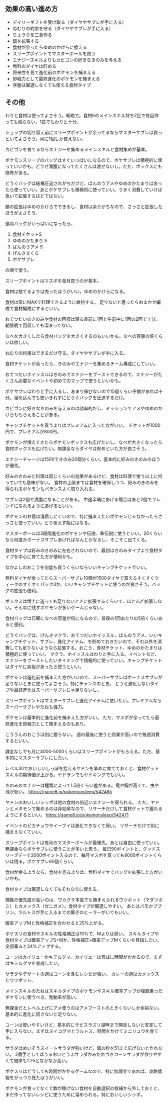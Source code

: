 ## 効果の高い進め方

- デイリーギフトを受け取る（ダイヤやサブレが手に入る）
- ねむりの約束を守る（ダイヤやサブレが手に入る）
- りょうりを三食作る
- 鍋を拡張する
- 食材が余ったらゆめのかけらに換える
- スリープポイントでマスターボールを買う
- エナジースキルよりもカビゴンの好きなきのみを与える
- 無料のダイヤは貯める
- 将来性を見て進化前のポケモンを捕まえる
- 即戦力として最終進化のポケモンを捕まえる
- 序盤は厳選しなくても使える食材タイプ

## その他

わりと食材は使ってよさそう。朝晩で。食材6のメインスキル持ち2匹で毎回作っても減らない。1匹でもわりと十分。

ショップの切り替え前にスリープポイントが余ってるならマスターサブレは買っといてよさそう。月に1個しか買えない。

カビゴンを育てるならエナジーを集めるメインスキルと食材集めが基本。

ポケモンスリープのバッグはすぐいっぱいになるので、ポケサブレは積極的に使っていいかも。どうせ満腹になってたくさんは渡せないし。ただ、ボックスにも限界がある。

どうぐバッグは結構圧迫されがちだけど、ばんのうアメやゆめのかたまりは余ったら使っていい。あとポケサブレも積極的に使っていい。うまく消費していけば急いで拡張するほどではない。

鍋の拡張はゆめのかけらでできるし、食材は余りがちなので、さっさと拡張したほうがよさそう。

道具バッグがいっぱいになったら、

1. 食材チケットS
2. ゆめのかたまり S
3. ばんのうアメ S
4. げんきまくら
5. ポケサブレ

の順で使う。

スリープポイントはマスボを毎月買うのが基本。

食材は捨てるよりは売ったほうがいい。ゆめのかけらになる。

食材は常にMAXで料理できるように維持する。
足りないと思ったらおまかせ編成で食材編成にするといい。

おてつだいのきのみや食材の回収は寝る直前に1回と午前中に1回の2回で十分。朝昼晩で回収しても溜まってない。

なべを大きくしたら食材バッグを大きくするのもいいかも。なべの容量の倍くらいは欲しい。

ねむりの約束はできるだけ守る。ダイヤやサブレが手に入る。

食材チケットが余ったら、きのみやエナジーを集めるチーム構成にしていい。

おてつだいホイッスルはきのみでエナジーをブーストできるので、エナジーがたくさん必要なイベントや初めてのマップで使うといいかも。

ポケサブレはわりと手に入るし、あまり伸びないので15個くらい予備があれば十分。溜め込んでも使いきれずにどうぐバッグを圧迫するだけ。

カビゴンに好きなきのみを与えるのは効率的だし、ミッションでアメやゆめのかけらももらえることがある。

キャンプチケットを買うよりはプレミアムに入った方がいい。
チケットが1000円で、プレミアムが800円。

ポケモンが増えてきたらポケモンボックスも広げたいし、なべが大きくなったら食材ボックスも広げたい。無課金ならダイヤは貯めといた方が良さそう。

エナジーチャージは1500できのみ20個分くらい。基本的に好みのきのみのほうが優先。

好みのきのみと料理は同じくらいの効果があるけど、食材は料理で使う以上に持っていても意味がない。
食材の上限までは食材を確保しつつ、好みのきのみを得られるポケモンもバランスよく取り入れる。

サブレは2個で満腹になることがある。
中途半端にあげる場合はあと2個でフレンドになれるようにあげるといい。

ポケモンのお香は消費しにくいので、特に捕まえたいポケモンじゃなかったらさっさと使っていい。とりあえず飴にはなる。

マスターボールは3段階進化のポケモンや伝説、準伝説に使うといい。20くらいなら何度かボーナスサブレあげればなんとかなるし、そこそこ出てくる。

食材タイプは好みのきのみに左右されないので、最初はきのみタイプより食材タイプを中心に育てた方が便利かも。

なかよしのおこうを何度も買うくらいならいいキャンプチケットでいい。

無料ダイヤが余ってたらスーパーサブレ10個が1500ダイヤで買えるすくすくウィークのすくすくパック3か、いいキャンプチケットに使うのが良さそう。バッグの拡張も便利。

ボックスは博士に送っても足りないときに拡張するくらいで、ほとんど拡張しない。そんなに残すポケモンが多いゲームじゃない。

食材バッグは日曜になべの容量が倍になるので、普段の1回あたりの5倍くらいあると便利。

どうぐバッグは、げんきマクラ、おてつだいホイッスル、ばんのうアメ、いいキャンプチケット、サブレ、進化アイテム、を貯めておきたいので、それ以外を消費しても足りないようなら拡張する。おこう、食材チケット、ゆめのかたまりは積極的に使っていい。
マクラ、ホイッスルはわりと手に入る。イベントなど、エナジーをブーストしたいタイミングで積極的に使っていい。キャンプチケットはダイヤに余裕があったら使うといい。

ポケモンは進化前を捕まえた方がいいので、スーパーサブレはボーナスサブレが足りないときに使ってよさそう。特にチャンスのとき。
どうせ進化しないタイプや最終進化はスーパーサブレじゃ足りないし。

スリープポイントはマスターサブレと進化アイテムに使いたい。プレミアムならスーパーサブレやたねも強力。

ポケモンは基本的に進化前を捕まえた方がいい。
ただ、マスボが余ってたら最終進化を即戦力として捕まえるのもあり。

こううんのおこうは別に要らない。
週の最後に使うと効果が高いので毎週消費するといい。

課金なしでも月に4000-5000くらいはスリープポイントがもらえる。ただ、基本的にマスターサブレにしたい。

レベル30でおいしいしっぽを拾えるヤドンを早めに育てておくと、食材ゲットスキルの期待値が上がる。ヤドランでもヤドキングでもいい。

きのみのエナジーは種類によって1.5倍くらい差がある。竜や鋼が高くて、虫や飛が低い。
https://game8.jp/pokemonsleep/542465

ヤドンのおいしいシッポは他の食材の倍近いエナジーを得られる。
ただ、ヤドンとメタモンで集めるのは非効率なので、リサーチだけして食材ゲットで獲れるようにするといい。
https://game8.jp/pokemonsleep/542471

イベントのピカチュウやイーブイは進化できなくて弱い。
リサーチだけで別に捕まえなくていい。

スリープポイントは毎月のマスターボールが最優先。あとは自由に使っていい。無課金ならポケサブレに使うことが多いと思う。
毎日90ポイントと、グッドスリープデーで2000ポイント入るので、毎月マスボを買っても9000ポイントくらいは残る。ポケサブレ60個くらい。

食材が余るようなら、食材を売るよりは、無料ダイヤでバッグを拡張した方がいいかも。

食材タイプは厳選しなくてもそれなりに使える。

捕獲の優先度が高いのは、ワカクサ本島でも捕まえられるウツボット（マダツボミ）とカメックス（ゼニガメ）。食材タイプが厳選しやすい。
あとはパモかププリン。ラルトスが手に入るまでの繋ぎのヒーラーがいてもいい。

確率アップMと性格補正を合わせると25%上がる。

ポケスリの食材やスキルの性格補正は10%で、Mよりは弱い。
スキルタイプや食材タイプは確率アップS+Mか、性格補正+確率アップMくらいを目指したい。全部乗ると34%アップする。

コーンはカイリューかキテルグマ。カイリューは育成に時間がかかるので、まずはキテルグマを育成したい。

サラダやデザートの週はコーンを含むレシピが強い。
カレーの週はカメックスとウツボット。

メインスキルのたねはスキルタイプのポケモンやスキル確率アップが複数乗ったポケモンに使うべき。発動率が高い。

無課金だとレベル上げにアメ使うのはアメブーストのときくらいしか余裕ない。基本的に進化に回さないと足りない。

コーンは使いやすいけど、基本的にラピスラズリ湖畔まで開放しないと安定して手に入らない。まずはヌイコグマとラルトス、時間をかけてミニリュウを育てる。

サラダはめいそうスイートサラダが強いけど、鍋の枠を51まで広げないと作れない。
2番手としてはうるおいとうふサラダかみだれづきコーンサラダが作りやすくて倍率も1.25となかなか高い。

ポケスリはどうしても時間がかかるゲームなので、特に無課金であれば、攻略情報をがっつり見たほうがいい。

ポケモンが育ってなくて数が稼げない食材を自動選択の候補から外しておくと、まだ作ってないレシピに使うために溜められる。特においしいシッポ。
